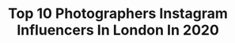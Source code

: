 ---
title: Top 10 Photographers Instagram Influencers In London In 2020
description: >-
  Find top photographers Instagram influencers in London in 2020. Most popular hashtags: #beauty #portraitphotography #londonphotographer #makeupartist.
platform: Instagram
profiles:
  - username: "d3fin3d"
    fullname: >-
      Elliot Friedman
    location: "United Kingdom"
    followers: 3279
    engagement: 2040
    commentsToLikes: 0.097360
    avatar: "https://scontent-ams4-1.cdninstagram.com/v/t51.2885-19/s320x320/49330415_441290606408774_1716942146130411520_n.jpg?_nc_ht=scontent-ams4-1.cdninstagram.com&_nc_ohc=Ky_ht5JUgFEAX8d0GHr&oh=30d7f11955e118c8a479136f7a870446&oe=5EBC485B"
    verified: false
    hashtags: ""
  - username: "broganwest"
    fullname: >-
      Brogan Webb
    location: "United Kingdom"
    followers: 16452
    engagement: 391
    commentsToLikes: 0.143680
    avatar: "https://scontent-lga3-1.cdninstagram.com/v/t51.2885-19/s320x320/83565604_3073701079307721_2137458726179700736_n.jpg?_nc_ht=scontent-lga3-1.cdninstagram.com&_nc_ohc=CvOFmx_6iGcAX-XQAa0&oh=6549e87c40c82b353578a5838f060794&oe=5EE79676"
    verified: false
    hashtags: "#fblogger, #bralette, #barcelona, #dollbeauty"
  - username: "torysmithphoto"
    fullname: >-
      Tory Smith
    location: "United Kingdom"
    followers: 17270
    engagement: 200
    commentsToLikes: 0.080208
    avatar: "https://scontent-ams4-1.cdninstagram.com/v/t51.2885-19/s320x320/52807212_1699624040140800_8057308134185631744_n.jpg?_nc_ht=scontent-ams4-1.cdninstagram.com&_nc_ohc=e3UaMsGDZu4AX_mZ7YE&oh=4468b11a9a61bf695fa199ccc65fe219&oe=5EB21502"
    verified: false
    hashtags: "#goldengirl, #portraitphotography, #blogger, #costadacaparica"
  - username: "jordhughesphoto"
    fullname: >-
      Jordan Curtis Hughes
    location: "United Kingdom"
    followers: 40455
    engagement: 1398
    commentsToLikes: 0.004352
    avatar: "https://scontent-ams4-1.cdninstagram.com/v/t51.2885-19/s320x320/16110938_1849938508597467_1812021323220647936_a.jpg?_nc_ht=scontent-ams4-1.cdninstagram.com&_nc_ohc=RbSH722XECAAX-PiJ-3&oh=8acb225973f45be91fd282b4c5709d2f&oe=5EB9E739"
    verified: false
    hashtags: "#superorganism, #stormzy, #glastonbury, #lewiscapaldi"
  - username: "tarynraeleephotography"
    fullname: >-
      Taryn Rae-Lee
    location: "United Kingdom"
    followers: 19340
    engagement: 620
    commentsToLikes: 0.017881
    avatar: "https://scontent-amt2-1.cdninstagram.com/v/t51.2885-19/s320x320/69526876_1206851182832797_457170994889490432_n.jpg?_nc_ht=scontent-amt2-1.cdninstagram.com&_nc_ohc=C2_I8GkM6xgAX8uC7Ou&oh=a90718afc5475c94da2968753690a757&oe=5EBA133E"
    verified: false
    hashtags: "#makeupartist, #convid19, #pixapro, #londonfashionweek"
  - username: "anyaholdstock"
    fullname: >-
      Anya Holdstock
    location: "United Kingdom"
    followers: 32616
    engagement: 681
    commentsToLikes: 0.008967
    avatar: "https://scontent-atl3-1.cdninstagram.com/v/t51.2885-19/11348396_498315293656538_885523713_a.jpg?_nc_ht=scontent-atl3-1.cdninstagram.com&_nc_ohc=117tcCZ7L1UAX9Aewiz&oh=a6bea5414c49c7da5359215ffbf72ee5&oe=5EB881B0"
    verified: false
    hashtags: "#isabellaridolfi, #jessicaburley, #elitemodels, #barbaraalmeida"
  - username: "imogenfreeland"
    fullname: >-
      Imogen freeland
    location: "United Kingdom"
    followers: 7219
    engagement: 733
    commentsToLikes: 0.020544
    avatar: "https://scontent-ams4-1.cdninstagram.com/v/t51.2885-19/s320x320/67561210_358367295047940_8762359670460383232_n.jpg?_nc_ht=scontent-ams4-1.cdninstagram.com&_nc_ohc=7ldlVYQVM8EAX-swaIK&oh=68949b02af41b652b37b6dd6fba27d61&oe=5EB866D1"
    verified: false
    hashtags: "#selfisolate, #emcmag, #picoftheday, #femininmasculinvogueitalia"
  - username: "benjaminwheeler"
    fullname: >-
      Benjamin Wheeler
    location: "United Kingdom"
    followers: 16141
    engagement: 505
    commentsToLikes: 0.039140
    avatar: "https://scontent-lht6-1.cdninstagram.com/v/t51.2885-19/s320x320/41056627_2224058087828330_6309515122003935232_n.jpg?_nc_ht=scontent-lht6-1.cdninstagram.com&_nc_ohc=wmxZVtmtMwkAX9U9Dnu&oh=e509c96dfd69d73e98f3f9e86aa5eaab&oe=5EBA168B"
    verified: false
    hashtags: "#dusk, #joshuatreenationalpark, #temperatehouse, #lighttunnel"
  - username: "ashleyverse"
    fullname: >-
      𝔸𝕍
    location: "United Kingdom"
    followers: 17396
    engagement: 476
    commentsToLikes: 0.033204
    avatar: "https://scontent-atl3-1.cdninstagram.com/v/t51.2885-19/s320x320/79951304_1196835957176477_86266445364723712_n.jpg?_nc_ht=scontent-atl3-1.cdninstagram.com&_nc_ohc=QDo3ax_swOMAX8caIfW&oh=2dbd690bd7c95e0d26ad598f4323cda5&oe=5EB95406"
    verified: false
    hashtags: "#pfw, #highexpectationstour, #photosineverconsideredposting, #stayathome"
  - username: "p.a.marzec"
    fullname: >-
      Piotr A.Marzec
    location: "United Kingdom"
    followers: 26589
    engagement: 909
    commentsToLikes: 0.005965
    avatar: "https://scontent-lhr8-1.cdninstagram.com/v/t51.2885-19/s320x320/73393233_486556748879514_7033445792618643456_n.jpg?_nc_ht=scontent-lhr8-1.cdninstagram.com&_nc_ohc=7vogQ3nWnxIAX_EYteB&oh=1a5ebab26f15061f114e320c3ac645ed&oe=5EBB45B1"
    verified: false
    hashtags: "#filmisnotdead, #berlin, #blackandwhite, #barcelona"
---